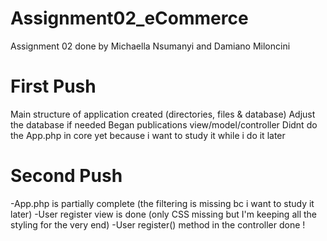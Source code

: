 # Assignment02_eCommerce
Assignment 02 done by Michaella Nsumanyi and Damiano Miloncini

# First Push
Main structure of application created (directories, files & database)
Adjust the database if needed
Began publications view/model/controller
Didnt do the App.php in core yet because i want to study it while i do it later 

# Second Push
-App.php is partially complete (the filtering is missing bc i want to study it later)
-User register view is done (only CSS missing but I'm keeping all the styling for the very end)
-User register() method in the controller done !

